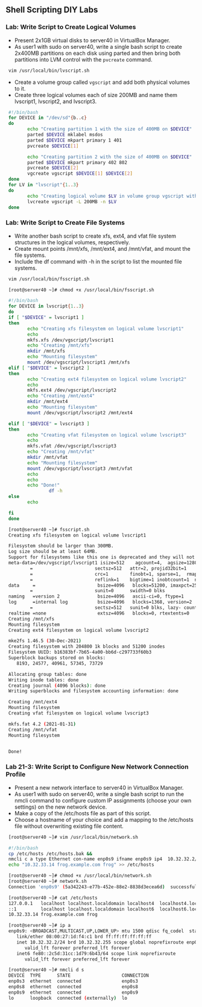 ## Shell Scripting DIY Labs

### Lab: Write Script to Create Logical Volumes 

- Present 2x1GB virtual disks to server40 in VirtualBox Manager. 
- As user1 with sudo on server40, write a single bash script to create 2x400MB partitions on each disk using parted and then bring both partitions into LVM control with the `pvcreate` command. 
```bash
 vim /usr/local/bin/lvscript.sh
```

- Create a volume group called `vgscript` and add both physical volumes to it. 
- Create three logical volumes each of size 200MB and name them lvscript1, lvscript2, and lvscript3.
```bash
 #!/bin/bash
 for DEVICE in "/dev/sd"{b..c}
 do
        echo "Creating partition 1 with the size of 400MB on $DEVICE"
        parted $DEVICE mklabel msdos
        parted $DEVICE mkpart primary 1 401
        pvcreate $DEVICE[1]

        echo "Creating partition 2 with the size of 400MB on $DEVICE"
        parted $DEVICE mkpart primary 402 802
        pvcreate $DEVICE[2]
        vgcreate vgscript $DEVICE[1] $DEVICE[2]
 done
 for LV in "lvscript"{1..3}
 do
        echo "Creating logical volume $LV in volume group vgscript with the size of 200MB"
        lvcreate vgscript -L 200MB -n $LV
 done
```

### Lab: Write Script to Create File Systems 

- Write another bash script to create xfs, ext4, and vfat file system structures in the logical volumes, respectively. 
- Create mount points /mnt/xfs, /mnt/ext4, and /mnt/vfat, and mount the file systems. 
- Include the df command with -h in the script to list the mounted file systems.
```bash
 vim /usr/local/bin/fsscript.sh
```

```bash
 [root@server40 ~]# chmod +x /usr/local/bin/fsscript.sh
```

```bash
 #!/bin/bash
 for DEVICE in lvscript{1..3}
 do
 if [ "$DEVICE" = lvscript1 ]
 then
        echo "Creating xfs filesystem on logical volume lvscript1"
        echo
        mkfs.xfs /dev/vgscript/lvscript1
        echo "Creating /mnt/xfs"
        mkdir /mnt/xfs
        echo "Mounting filesystem"
        mount /dev/vgscript/lvscript1 /mnt/xfs
 elif [ "$DEVICE" = lvscript2 ]
 then    
        echo "Creating ext4 filesystem on logical volume lvscript2"
        echo
        mkfs.ext4 /dev/vgscript/lvscript2
        echo "Creating /mnt/ext4"
        mkdir /mnt/ext4
        echo "Mounting filesystem"
        mount /dev/vgscript/lvscript2 /mnt/ext4

 elif [ "$DEVICE" = lvscript3 ]
 then    
        echo "Creating vfat filesystem on logical volume lvscript3"
        echo
        mkfs.vfat /dev/vgscript/lvscript3
        echo "Creating /mnt/vfat"
        mkdir /mnt/vfat
        echo "Mounting filesystem"
        mount /dev/vgscript/lvscript3 /mnt/vfat
        echo
        echo
        echo "Done!"
                df -h
 else
        echo

 fi
 done
```

```bash
 [root@server40 ~]# fsscript.sh
 Creating xfs filesystem on logical volume lvscript1

 Filesystem should be larger than 300MB.
 Log size should be at least 64MB.
 Support for filesystems like this one is deprecated and they will not be supported in future releases.
 meta-data=/dev/vgscript/lvscript1 isize=512    agcount=4,  agsize=12800 blks
         =                       sectsz=512   attr=2, projid32bit=1
         =                       crc=1        finobt=1, sparse=1,  rmapbt=0
         =                       reflink=1    bigtime=1 inobtcount=1  nrext64=0
 data     =                       bsize=4096   blocks=51200, imaxpct=25
         =                       sunit=0      swidth=0 blks
 naming   =version 2              bsize=4096   ascii-ci=0, ftype=1
 log      =internal log           bsize=4096   blocks=1368, version=2
         =                       sectsz=512   sunit=0 blks, lazy- count=1
 realtime =none                   extsz=4096   blocks=0, rtextents=0
 Creating /mnt/xfs
 Mounting filesystem
 Creating ext4 filesystem on logical volume lvscript2

 mke2fs 1.46.5 (30-Dec-2021)
 Creating filesystem with 204800 1k blocks and 51200 inodes
 Filesystem UUID: b16383bf-7b65-4a00-bb6d-c297733f60b3
 Superblock backups stored on blocks: 
	8193, 24577, 40961, 57345, 73729

 Allocating group tables: done                            
 Writing inode tables: done                            
 Creating journal (4096 blocks): done
 Writing superblocks and filesystem accounting information: done 

 Creating /mnt/ext4
 Mounting filesystem
 Creating vfat filesystem on logical volume lvscript3

 mkfs.fat 4.2 (2021-01-31)
 Creating /mnt/vfat
 Mounting filesystem


 Done!
```
### Lab 21-3: Write Script to Configure New Network Connection Profile 

- Present a new network interface to server40 in VirtualBox Manager. 
- As user1 with sudo on server40, write a single bash script to run the nmcli command to configure custom IP assignments (choose your own settings) on the new network device. 
- Make a copy of the /etc/hosts file as part of this script. 
- Choose a hostname of your choice and add a mapping to the /etc/hosts file without overwriting existing file content.
```bash
 [root@server40 ~]# vim /usr/local/bin/network.sh
```

```bash
 #!/bin/bash
 cp /etc/hosts /etc/hosts.bak &&
 nmcli c a type Ethernet con-name enp0s9 ifname enp0s9 ip4  10.32.32.2/24 gw4 10.32.32.1
 echo "10.32.33.14 frog.example.com frog" >> /etc/hosts
```

```bash
 [root@server40 ~]# chmod +x /usr/local/bin/network.sh
 [root@server40 ~]# network.sh
 Connection 'enp0s9' (5a342243-e77b-452e-88e2-8838d3ecea6d)  successfully added.
```

```bash
 [root@server40 ~]# cat /etc/hosts
 127.0.0.1   localhost localhost.localdomain localhost4  localhost4.localdomain4
 ::1         localhost localhost.localdomain localhost6  localhost6.localdomain6
 10.32.33.14 frog.example.com frog
```

```bash
 [root@server40 ~]# ip a
 enp0s9: <BROADCAST,MULTICAST,UP,LOWER_UP> mtu 1500 qdisc fq_codel  state UP group default qlen 1000
    link/ether 08:00:27:1d:f4:c1 brd ff:ff:ff:ff:ff:ff
    inet 10.32.32.2/24 brd 10.32.32.255 scope global noprefixroute enp0s9
       valid_lft forever preferred_lft forever
    inet6 fe80::2c5d:31cc:1d79:6b43/64 scope link noprefixroute 
       valid_lft forever preferred_lft forever
```

```bash
 [root@server40 ~]# nmcli d s
 DEVICE  TYPE      STATE                   CONNECTION 
 enp0s3  ethernet  connected               enp0s3     
 enp0s8  ethernet  connected               enp0s8     
 enp0s9  ethernet  connected               enp0s9     
 lo      loopback  connected (externally)  lo  
```
